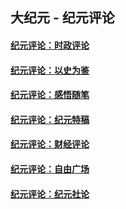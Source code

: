 ## 大纪元 - 纪元评论

#### [纪元评论：时政评论](indexes/nsc1025/README.md?10120330)
#### [纪元评论：以史为鉴](indexes/nsc1028/README.md?10120330)
#### [纪元评论：感悟随笔](indexes/nsc1035/README.md?10120330)
#### [纪元评论：纪元特稿](indexes/nsc424/README.md?10120330)
#### [纪元评论：财经评论](indexes/nsc1026/README.md?10120330)
#### [纪元评论：自由广场](indexes/nsc993/README.md?10120330)
#### [纪元评论：纪元社论](indexes/nsc422/README.md?10120330)
